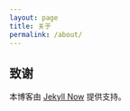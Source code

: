 ```yaml
---
layout: page
title: 关于
permalink: /about/
---
```



## 致谢

本博客由 [Jekyll Now](https://github.com/barryclark/jekyll-now) 提供支持。

